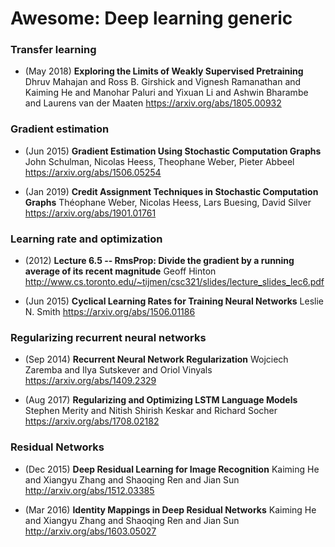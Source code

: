 # Awesome: Deep learning generic

### Transfer learning

- (May 2018) **Exploring the Limits of Weakly Supervised Pretraining**
  Dhruv Mahajan and
               Ross B. Girshick and
               Vignesh Ramanathan and
               Kaiming He and
               Manohar Paluri and
               Yixuan Li and
               Ashwin Bharambe and
               Laurens van der Maaten
  https://arxiv.org/abs/1805.00932


### Gradient estimation

- (Jun 2015)  **Gradient Estimation Using Stochastic Computation Graphs**
  John Schulman, Nicolas Heess, Theophane Weber, Pieter Abbeel
  https://arxiv.org/abs/1506.05254

- (Jan 2019) **Credit Assignment Techniques in Stochastic Computation Graphs**
  Théophane Weber, Nicolas Heess, Lars Buesing, David Silver
  https://arxiv.org/abs/1901.01761


### Learning rate and optimization
- (2012) **Lecture 6.5 -- RmsProp: Divide the gradient by a running average of its recent magnitude**
  Geoff Hinton
  http://www.cs.toronto.edu/~tijmen/csc321/slides/lecture_slides_lec6.pdf

- (Jun 2015) **Cyclical Learning Rates for Training Neural Networks**
  Leslie N. Smith
  https://arxiv.org/abs/1506.01186
  
  
### Regularizing recurrent neural networks

- (Sep 2014) **Recurrent Neural Network Regularization**
  Wojciech Zaremba and Ilya Sutskever and Oriol Vinyals
  https://arxiv.org/abs/1409.2329
  
- (Aug 2017) **Regularizing and Optimizing LSTM Language Models**
  Stephen Merity and Nitish Shirish Keskar and Richard Socher
  https://arxiv.org/abs/1708.02182
  
  
### Residual Networks
- (Dec 2015) **Deep Residual Learning for Image Recognition** 
  Kaiming He and Xiangyu Zhang and Shaoqing Ren and Jian Sun
  http://arxiv.org/abs/1512.03385
  
- (Mar 2016) **Identity Mappings in Deep Residual Networks** 
  Kaiming He and Xiangyu Zhang and Shaoqing Ren and Jian Sun
  http://arxiv.org/abs/1603.05027

